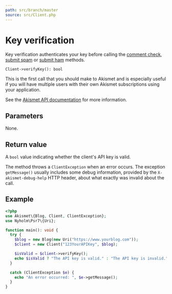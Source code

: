 ```yaml
---
path: src/branch/master
source: src/Client.php
---
```


# Key verification
Key verification authenticates your key before calling the [comment check](comment_check.md),
[submit spam](submit_spam.md) or [submit ham](submit_ham.md) methods.

```
Client->verifyKey(): bool
```

This is the first call that you should make to Akismet and is especially useful
if you will have multiple users with their own Akismet subscriptions using your application.

See the [Akismet API documentation](https://akismet.com/development/api/#verify-key) for more information.

## Parameters
None.

## Return value
A `bool` value indicating whether the client's API key is valid.

The method throws a `ClientException` when an error occurs.
The exception `getMessage()` usually includes some debug information, provided by the `X-akismet-debug-help` HTTP header, about what exactly was invalid about the call.

## Example

``` php
<?php
use Akismet\{Blog, Client, ClientException};
use Nyholm\Psr7\{Uri};

function main(): void {
  try {
    $blog = new Blog(new Uri("https://www.yourblog.com"));
    $client = new Client("123YourAPIKey", $blog);

    $isValid = $client->verifyKey();
    echo $isValid ? "The API key is valid." : "The API key is invalid.";
  }

  catch (ClientException $e) {
    echo "An error occurred: ", $e->getMessage();
  }
}
```
